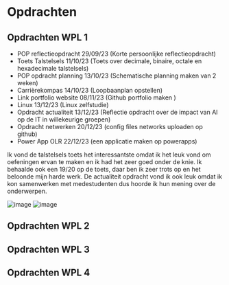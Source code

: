 # Opdrachten

## Opdrachten WPL 1
- POP reflectieopdracht 29/09/23 (Korte persoonlijke reflectieopdracht)
- Toets Talstelsels 11/10/23 (Toets over decimale, binaire, octale en hexadecimale talstelsels)
- POP opdracht planning 13/10/23 (Schematische planning maken van 2 weken)
- Carrièrekompas 14/10/23 (Loopbaanplan opstellen)
- Link portfolio website 08/11/23 (Github portfolio maken )
- Linux 13/12/23 (Linux zelfstudie)
- Opdracht actualiteit 13/12/23 (Reflectie opdracht over de impact van AI op de IT in willekeurige groepen)
- Opdracht netwerken 20/12/23 (config files networks uploaden op github)
- Power App OLR 22/12/23 (een applicatie maken op powerapps)

Ik vond de talstelsels toets het interessantste omdat ik het leuk vond om oefeningen ervan te maken en ik had het zeer goed onder de knie. Ik behaalde ook een 19/20 op de toets, daar ben ik zeer trots op en het beloonde mijn harde werk. 
De actualiteit opdracht vond ik ook leuk omdat ik kon samenwerken met medestudenten dus hoorde ik hun mening over de onderwerpen.

![image](https://github.com/PXL-Digital-SNE-Werkplekleren/portfolio-AlejandroVerissimoPXL/assets/148559043/a3382d41-0bfe-4d18-9bbb-d8bcf7f572dd)
![image](https://github.com/PXL-Digital-SNE-Werkplekleren/portfolio-AlejandroVerissimoPXL/assets/148559043/69f21b6c-aab0-4702-a213-a11840cf610d)


## Opdrachten WPL 2

## Opdrachten WPL 3

## Opdrachten WPL 4
